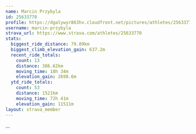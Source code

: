 ```yaml
---
name: Marcin Przybyla
id: 25633770
profile: https://dgalywyr863hv.cloudfront.net/pictures/athletes/25633770/12947173/2/large.jpg
username: marcin-przybyla
strava_url: https://www.strava.com/athletes/25633770
stats:
  biggest_ride_distance: 79.09km
  biggest_climb_elevation_gain: 637.2m
  recent_ride_totals:
    count: 13
    distance: 386.62km
    moving_time: 18h 34m
    elevation_gain: 2698.6m
  ytd_ride_totals:
    count: 53
    distance: 1521km
    moving_time: 72h 41m
    elevation_gain: 11511m
layout: strava_member
--- 
```

...
